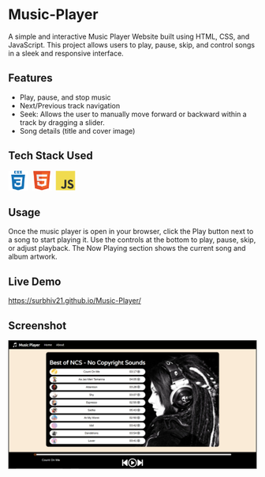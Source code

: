 # Music-Player

A simple and interactive Music Player Website built using HTML, CSS, and JavaScript.
This project allows users to play, pause, skip, and control songs in a sleek and responsive interface.

## Features

- Play, pause, and stop music
- Next/Previous track navigation
- Seek: Allows the user to manually move forward or backward within a track by dragging a slider.
- Song details (title and cover image)

## Tech Stack Used
 <img src="https://github.com/devicons/devicon/blob/master/icons/css3/css3-plain-wordmark.svg"  title="CSS3" alt="CSS" width="40" height="40"/>&nbsp;
 <img src="https://github.com/devicons/devicon/blob/master/icons/html5/html5-original.svg" title="HTML5" alt="HTML" width="40" height="40"/>&nbsp;
 <img src="https://github.com/devicons/devicon/blob/master/icons/javascript/javascript-original.svg" title="JavaScript" alt="JavaScript" width="40" height="40"/>&nbsp;

## Usage

Once the music player is open in your browser, click the Play button next to a song to start playing it. Use the controls at the bottom to play, pause, skip, or adjust playback. The Now Playing section shows the current song and album artwork.

## Live Demo
https://surbhiv21.github.io/Music-Player/

## Screenshot
<img src = "https://github.com/surbhiv21/Music-Player/blob/main/img.png" alt ="img">






